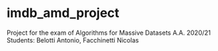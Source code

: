 # imdb_amd_project
Project for the exam of Algorithms for Massive Datasets A.A. 2020/21
Students: Belotti Antonio, Facchinetti Nicolas
